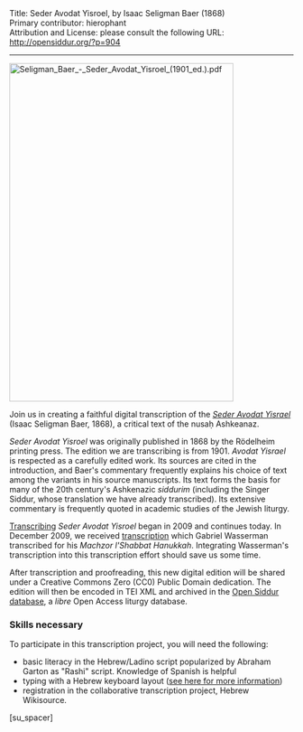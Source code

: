 <html>
<head></head>
<body>
Title: Seder Avodat Yisroel, by Isaac Seligman Baer (1868)<br />
Primary contributor: hierophant<br />
Attribution and License: please consult the following URL: <a href="http://opensiddur.org/?p=904">http://opensiddur.org/?p=904</a>
<p />
<hr />

<a href="http://he.wikisource.org/wiki/%D7%9E%D7%A4%D7%AA%D7%97:Seligman_Baer_-_Seder_Avodat_Yisroel_(1901_ed.).pdf" rel="attachment wp-att-7985"><img src="https://opensiddur.org/wp-content/uploads/2013/12/Seligman_Baer_-_Seder_Avodat_Yisroel_1901_ed..pdf.jpg" alt="Seligman_Baer_-_Seder_Avodat_Yisroel_(1901_ed.).pdf" width="397" height="599" class="alignright size-full wp-image-7985" /></a>

Join us in creating a faithful digital transcription of the <a href="http://he.wikisource.org/wiki/%D7%9E%D7%A4%D7%AA%D7%97:Seligman_Baer_-_Seder_Avodat_Yisroel_(1901_ed.).pdf"><em>Seder Avodat Yisrael</em></a> (Isaac Seligman Baer, 1868), a critical text of the nusaḥ Ashkeanaz.

<em>Seder Avodat Yisroel</em> was originally published in 1868 by the Rödelheim printing press. The edition we are transcribing is from 1901. <em>Avodat Yisrael</em> is respected as a carefully edited work. Its sources are cited in the introduction, and Baer's commentary frequently explains his choice of text among the variants in his source manuscripts. Its text forms the basis for many of the 20th century's Ashkenazic <em>siddurim</em> (including the Singer Siddur, whose translation we have already transcribed). Its extensive commentary is frequently quoted in academic studies of the Jewish liturgy.

<a href="http://he.wikisource.org/wiki/%D7%9E%D7%A4%D7%AA%D7%97:Seligman_Baer_-_Seder_Avodat_Yisroel_(1901_ed.).pdf">Transcribing</a> <em>Seder Avodat Yisroel</em> began in 2009 and continues today. In December 2009, we received <a href="https://opensiddur.org/set-prayers/siddurim/ashkenaz/nusah-ashkenaz-minhag-frankfurt-am-main-as-transcribed-from-seder-avodat-yisrael-seligman-baer-1868-by-gabriel-wasserman/">transcription</a> which Gabriel Wasserman transcribed for his <em>Machzor l'Shabbat Hanukkah</em>. Integrating Wasserman's transcription into this transcription effort should save us some time.

After transcription and proofreading, this new digital edition will be shared under a Creative Commons Zero (CC0) Public Domain dedication. The edition will then be encoded in TEI XML and archived in the <a href="http://app.opensiddur.org">Open Siddur database</a>, a <em>libre</em> Open Access liturgy database.

<h3>Skills necessary</h3>

To participate in this transcription project, you will need the following:

<ul>
    <li>basic literacy in the Hebrew/Ladino script popularized by Abraham Garton as "Rashi" script. Knowledge of Spanish is helpful</li>
    <li>typing with a Hebrew keyboard layout (<a href="https://opensiddur.org/tools/transcribe/">see here for more information</a>)</li>
    <li>registration in the collaborative transcription project, Hebrew Wikisource.</li>
</ul>

[su_spacer]
</body>
</html>